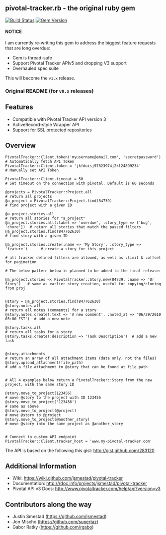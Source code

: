 ## pivotal-tracker.rb - the original ruby gem

[![Build Status](https://travis-ci.org/jsmestad/pivotal-tracker.svg)](https://travis-ci.org/jsmestad/pivotal-tracker)
[![Gem Version](https://badge.fury.io/rb/pivotal-tracker.svg)](http://badge.fury.io/rb/pivotal-tracker)

#### NOTICE

I am currently re-writing this gem to address the biggest feature requests that are long overdue:

* Gem is thread-safe
* Support Pivotal Tracker APIv5 and dropping V3 support
* Overhauled spec suite

This will become the `v1.x` release.

### Original README (for `v0.x` releases)

## Features

* Compatible with Pivotal Tracker API version 3
* ActiveRecord-style Wrapper API
* Support for SSL protected repositories

## Overview

    PivotalTracker::Client.token('myusername@email.com', 'secretpassword')        # Automatically fetch API Token
    PivotalTracker::Client.token = 'jkfduisj97823974j2kl24899234'                 # Manually set API Token

    PivotalTracker::Client.timeout = 50                                           # Set timeout on the connection with pivotal. Default is 60 seconds

    @projects = PivotalTracker::Project.all                                       # return all projects
    @a_project = PivotalTracker::Project.find(84739)                              # find project with a given ID

    @a_project.stories.all                                                        # return all stories for "a_project"
    @a_project.stories.all(:label => 'overdue', :story_type => ['bug', 'chore'])  # return all stories that match the passed filters
    @a_project.stories.find(847762630)                                            # find story with a given ID

    @a_project.stories.create(:name => 'My Story', :story_type => 'feature')      # create a story for this project

    # all tracker defined filters are allowed, as well as :limit & :offset for pagination

    # The below pattern below is planned to be added to the final release:

    @a_project.stories << PivotalTracker::Story.new(84739, :name => 'Ur Story')   # same as earlier story creation, useful for copying/cloning from proj


    @story = @a_project.stories.find(847762630)
    @story.notes.all                                                              # return all notes (comments) for a story
    @story.notes.create(:text => 'A new comment', :noted_at => '06/29/2010 05:00 EST')  # add a new note

    @story.tasks.all                                                              # return all tasks for a story
    @story.tasks.create(:description => 'Task Description')  # add a new task


    @story.attachments                                                            # return an array of all attachment items (data only, not the files)
    @story.upload_attachment(file_path)                                           # add a file attachment to @story that can be found at file_path


    # All 4 examples below return a PivotalTracker::Story from the new project, with the same story ID

    @story.move_to_project(123456)                                                # move @story to the project with ID 123456
    @story.move_to_project('123456')                                              # same as above
    @story.move_to_project(@project)                                              # move @story to @project
    @story.move_to_project(@another_story)                                        # move @story into the same project as @another_story


    # Connect to custom API endpoint
    PivotalTracker::Client.tracker_host = 'www.my-pivotal-tracker.com'

The API is based on the following this gist: http://gist.github.com/283120

## Additional Information

* Wiki: https://wiki.github.com/jsmestad/pivotal-tracker
* Documentation: http://rdoc.info/projects/jsmestad/pivotal-tracker
* Pivotal API v3 Docs: http://www.pivotaltracker.com/help/api?version=v3

## Contributors along the way

* Justin Smestad (https://github.com/jsmestad)
* Jon Mischo (https://github.com/supertaz)
* Gabor Ratky (https://github.com/rgabo)

